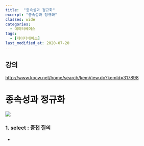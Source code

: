 ```yaml
---
title:  "종속성과 정규화"
excerpt: "종속성과 정규화"
classes: wide
categories:
  - 데이터베이스
tags:
  - [데이터베이스]
last_modified_at: 2020-07-20
---
```




## 강의

http://www.kocw.net/home/search/kemView.do?kemId=317898



# 종속성과 정규화

![]({{site.url}}/assets/images/db45.PNG)

### 1. select : 중첩 질의

* 
